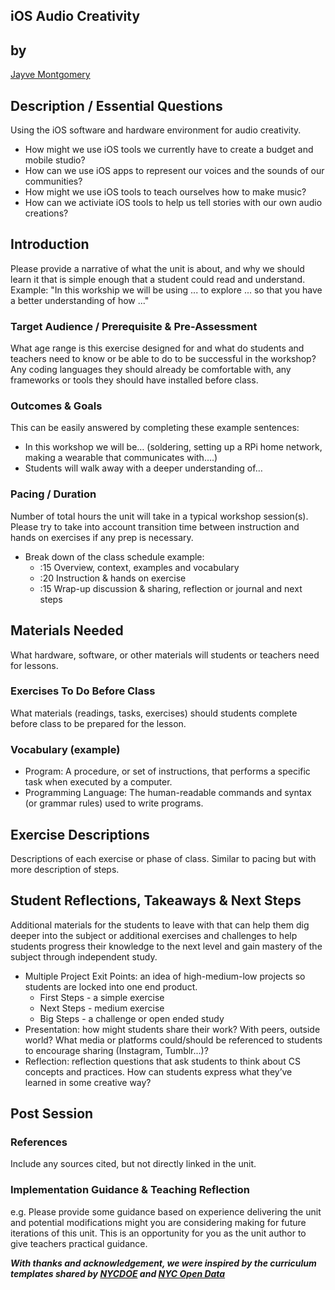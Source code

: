 ## iOS Audio Creativity

## by
[Jayve Montgomery](http://jayvemontgomery.com)

## Description / Essential Questions
Using the iOS software and hardware environment for audio creativity.
- How might we use iOS tools we currently have to create a budget and mobile studio?
- How can we use iOS apps to represent our voices and the sounds of our communities?
- How might we use iOS tools to teach ourselves how to make music?
- How can we activiate iOS tools to help us tell stories with our own audio creations?

## Introduction
Please provide a narrative of what the unit is about, and why we should learn it that is simple enough that a student could read and understand. Example: "In this workship we will be using ... to explore ... so that you have a better understanding of how ..."

### Target Audience / Prerequisite & Pre-Assessment
What age range is this exercise designed for and what do students and teachers need to know or be able to do to be successful in the workshop? Any coding languages they should already be comfortable with, any frameworks or tools they should have installed before class.

### Outcomes & Goals
This can be easily answered by completing these example sentences:
* In this workshop we will be… (soldering, setting up a RPi home network, making a wearable that communicates with….)
* Students will walk away with a deeper understanding of…

### Pacing / Duration
Number of total hours the unit will take in a typical workshop session(s). Please try to take into account transition time between instruction and hands on exercises if any prep is necessary.

- Break down of the class schedule example: 
  - :15 Overview, context, examples and vocabulary 
  - :20 Instruction & hands on exercise 
  - :15 Wrap-up discussion & sharing, reflection or journal and next steps

## Materials Needed
What hardware, software, or other materials will students or teachers need for lessons.

### Exercises To Do Before Class
What materials (readings, tasks, exercises) should students complete before class to be prepared for the lesson.

### Vocabulary (example)
* Program: A procedure, or set of instructions, that performs a specific task when executed by a computer. 
* Programming Language: The human-readable commands and syntax (or grammar rules) used to write programs. 

## Exercise Descriptions
Descriptions of each exercise or phase of class. Similar to pacing but with more description of steps.

## Student Reflections, Takeaways & Next Steps
Additional materials for the students to leave with that can help them dig deeper into the subject or additional exercises and challenges to help students progress their knowledge to the next level and gain mastery of the subject through independent study.

* Multiple Project Exit Points: an idea of high-medium-low projects so students are locked into one end product.
  * First Steps - a simple exercise
  * Next Steps - medium exercise
  * Big Steps - a challenge or open ended study
* Presentation: how might students share their work? With peers, outside world? What media or platforms could/should be referenced to students to encourage sharing (Instagram, Tumblr...)? 
* Reflection: reflection questions that ask students to think about CS concepts and practices. How can students express what they’ve learned in some creative way?

## Post Session

### References
Include any sources cited, but not directly linked in the unit.

### Implementation Guidance & Teaching Reflection  
e.g. Please provide some guidance based on experience delivering the unit and potential modifications might you are considering making for future iterations of this unit. This is an opportunity for you as the unit author to give teachers practical guidance.

***With thanks and acknowledgement, we were inspired by the curriculum templates shared by [NYCDOE](http://blueprint.cs4all.nyc/units/40/) and [NYC Open Data](https://github.com/datapolitan/Data_Analytics_Classes/blob/gh-pages/Excel_Tools_Summarizing_Data.md)***
